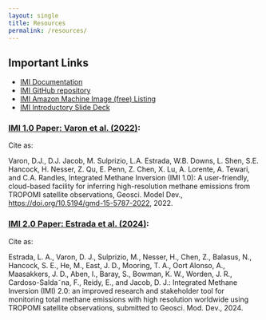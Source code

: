 ```yaml
---
layout: single
title: Resources
permalink: /resources/
---
```


## Important Links

- [IMI Documentation](https://imi.readthedocs.io/en/latest/)
- [IMI GitHub repository](https://github.com/ACMG-CH4/CH4_inversion_workflow)
- [IMI Amazon Machine Image (free) Listing](https://aws.amazon.com/marketplace/pp/prodview-hkuxx4h2vpjba)
- <a href = "{{site.baseurl}}/assets/powerpoint/integratedmethaneinversion_imi.pptx" download>IMI Introductory Slide Deck</a>

### [IMI 1.0 Paper: Varon et al. (2022)](https://gmd.copernicus.org/articles/15/5787/2022/gmd-15-5787-2022.html):

Cite as:

Varon, D.J., D.J. Jacob, M. Sulprizio, L.A. Estrada, W.B. Downs, L. Shen, S.E. Hancock, H. Nesser, Z. Qu, E. Penn, Z. Chen, X. Lu, A. Lorente, A. Tewari, and C.A. Randles, Integrated Methane Inversion (IMI 1.0): A user-friendly, cloud-based facility for inferring high-resolution methane emissions from TROPOMI satellite observations, Geosci. Model Dev., https://doi.org/10.5194/gmd-15-5787-2022, 2022.

### [IMI 2.0 Paper: Estrada et al. (2024)](https://acmg.seas.harvard.edu/sites/projects.iq.harvard.edu/files/acmg/files/estrada2024_imi.pdf):

Cite as:

Estrada, L. A., Varon, D. J., Sulprizio, M., Nesser, H., Chen, Z., Balasus, N., Hancock, S. E., He, M., East, J. D., Mooring, T. A., Oort Alonso, A., Maasakkers, J. D., Aben, I., Baray, S., Bowman, K. W., Worden, J. R., Cardoso-Salda˜na, F., Reidy, E., and Jacob, D. J.: Integrated Methane Inversion (IMI) 2.0: an improved research and stakeholder tool for monitoring total methane emissions with high resolution worldwide using TROPOMI satellite observations, submitted to Geosci. Mod. Dev., 2024.
